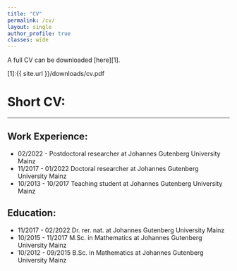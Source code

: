 ```yaml
---
title: "CV"
permalink: /cv/
layout: single
author_profile: true
classes: wide
---
```


A full CV can be downloaded [here][1].

[1]:{{ site.url }}/downloads/cv.pdf

Short CV:
==================
* * *


Work Experience:
------

* 02/2022 - Postdoctoral researcher at Johannes Gutenberg University Mainz
* 11/2017 - 01/2022 Doctoral researcher at Johannes Gutenberg University Mainz
* 10/2013 - 10/2017 Teaching student at Johannes Gutenberg University Mainz

Education:
------

* 11/2017 - 02/2022 Dr. rer. nat. at Johannes Gutenberg University Mainz
* 10/2015 - 11/2017 M.Sc. in Mathematics at Johannes Gutenberg University Mainz
* 10/2012 - 09/2015 B.Sc. in Mathematics at Johannes Gutenberg University Mainz